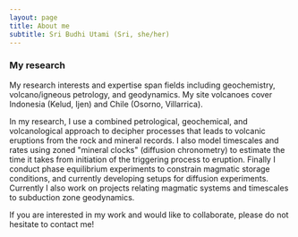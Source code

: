 ```yaml
---
layout: page
title: About me
subtitle: Sri Budhi Utami (Sri, she/her)
---
```


### My research
My research interests and expertise span fields including geochemistry, volcano/igneous petrology, and geodynamics. My site volcanoes cover Indonesia (Kelud, Ijen) and Chile (Osorno, Villarrica). 

In my research, I use a combined petrological, geochemical, and volcanological approach to decipher processes that leads to volcanic eruptions from the rock and mineral records. I also model timescales and rates using zoned "mineral clocks" (diffusion chronometry) to estimate the time it takes from initiation of the triggering process to eruption. Finally I conduct phase equilibrium experiments to constrain magmatic storage conditions, and currently developing setups for diffusion experiments. Currently I also work on projects relating magmatic systems and timescales to subduction zone geodynamics.

If you are interested in my work and would like to collaborate, please do not hesitate to contact me!
